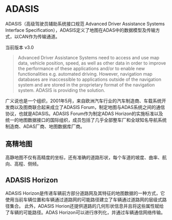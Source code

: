 # ADASIS

ADASIS（高级驾驶员辅助系统接口规范 Advanced Driver Assistance Systems Interface Specification），ADASIS定义了地图在ADAS中的数据模型及传输方式，以CAN作为传输通道。

当前版本 v3.0

> Advanced Driver Assistance Systems need to access and use map data, vehicle position, speed, as well as other data in order to improve the performance of these applications and/or to enable new functionalities e.g. automated driving. However, navigation map databases are inaccessible to applications outside of the navigation system and are stored in the proprietary format of the navigation system. ADASIS is providing the solution.

广义说也是一个组织，2001年5月，来自欧洲汽车行业的汽车制造商、车载系统开发商以及图商联合起来成立了ADASIS Forum，制定地图与ADAS系统之间的通信协议，也就是ADASIS。ADASIS Forum作为制定ADAS Horizon的实施标准以及统一的地图数据接口的国际组织，成员包括了几乎全部整车厂和全球知名导航系统制造商、ADAS厂商、地图数据库厂商。

## 高精地图

高静地图不仅有高精度的坐标，还有准确的道路形状，每个车道的坡度、曲率、航向、高程、侧倾。

## ADASIS Horizon
ADASIS Horizon是传递车辆前方部分道路网及其特征的地图数据的一种方式，它使用当前车辆位置和车辆通过道路网的可能路径建立了车辆通过道路网的层级式路径集合。 此外，ADASIS Horion还提供道路的几何形状信息并且将这些属性赋给了车辆的可能路径。ADAS Horizon可以进行序列化，并通过车辆通信网络传输。